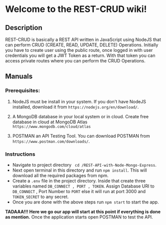 # Welcome to the REST-CRUD wiki!
## Description
REST-CRUD is basically a REST API written in JavaScript using NodeJS that can perform CRUD (CREATE, READ, UPDATE, DELETE) Operations.
Initially you have to create user using the public route, once logged in with user credentials you will get a JWT Token as a return. With that token you can access private routes where you can perform the CRUD Operations.
## Manuals
### Prerequisites:

 1. NodeJS must be install in your system. If you don't have NodeJS installed, download it from `https://nodejs.org/en/download/`.

 2. A MongoDB database in your local system or in cloud. Create free database in cloud at MongoDB Atlas `https://www.mongodb.com/cloud/atlas`

 3. POSTMAN an API Testing Tool. You can download POSTMAN from `https://www.postman.com/downloads/`.
### Instructions
* Navigate to project directory
`  cd /REST-API-with-Node-Mongo-Express `.
* Next open terminal in this directory and run `npm install`. This will download all the required packages from npm.
* Create a `.env` file in the project directory. Inside that create three variables named `DB_CONNECT , PORT , TOKEN`. Assign Database URI to `DB_CONNECT` , Port Number to `PORT` else it will run at port 3000 and `TOKEN_SECRET` to any secret. 
* Once you are done with the above steps run `npm start` to start the app.

**TADAAA!!! Here we go our app will start at this point if everything is done as mention.**
Once the application starts open POSTMAN to test the API. 

